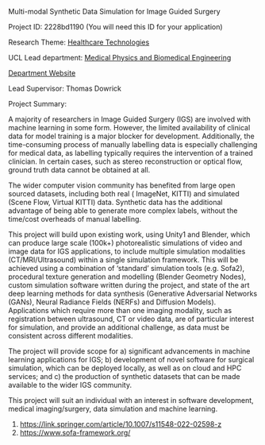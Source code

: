Multi-modal Synthetic Data Simulation for Image Guided Surgery

Project ID: 2228bd1190
(You will need this ID for your application)

Research Theme: [Healthcare Technologies](../themes/healthcare-technologies.md)

UCL Lead department: [Medical Physics and Biomedical Engineering](../departments/medical-physics-and-biomedical-engineering.md)

[Department Website](https://www.ucl.ac.uk/medical-physics-biomedical-engineering)

Lead Supervisor: Thomas Dowrick

Project Summary:

A majority of researchers in Image Guided Surgery (IGS) are involved with machine learning in some form. However, the limited availability of clinical data for model training is a major blocker for development. Additionally, the time-consuming process of manually labelling data is especially challenging for medical data, as labelling typically requires the intervention of a trained clinician. In certain cases, such as stereo reconstruction or optical flow, ground truth data cannot be obtained at all.
 
 The wider computer vision community has benefited from large open sourced datasets, including both real ( ImageNet, KITTI) and simulated (Scene Flow, Virtual KITTI) data. Synthetic data has the additional advantage of being able to generate more complex labels, without the time/cost overheads of manual labelling. 
 
 This project will build upon existing work, using Unity1 and Blender, which can produce large scale (100k+) photorealistic simulations of video and image data for IGS applications, to include multiple simulation modalities (CT/MRI/Ultrasound) within a single simulation framework. This will be achieved using a combination of ‘standard’ simulation tools (e.g. Sofa2), procedural texture generation and modelling (Blender Geometry Nodes), custom simulation software written during the project, and state of the art deep learning methods for data synthesis (Generative Adversarial Networks (GANs), Neural Radiance Fields (NERFs) and Diffusion Models). Applications which require more than one imaging modality, such as registration between ultrasound, CT or video data, are of particular interest for simulation, and provide an additional challenge, as data must be consistent across different modalities.
 
 The project will provide scope for a) significant advancements in machine learning applications for IGS; b) development of novel software for surgical simulation, which can be deployed locally, as well as on cloud and HPC services; and c) the production of synthetic datasets that can be made available to the wider IGS community.
 
 This project will suit an individual with an interest in software development, medical imaging/surgery, data simulation and machine learning.
 
 1. https://link.springer.com/article/10.1007/s11548-022-02598-z
 2. https://www.sofa-framework.org/